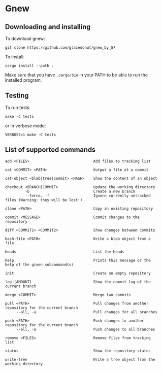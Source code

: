 # Gnew

## Downloading and installing

To download gnew:

    git clone https://github.com/glazedonut/gnew_by_G7

To install:

    cargo install --path .

Make sure that you have `.cargo/bin` in your PATH to be able to run the installed program.

## Testing

To run tests:

    make -C tests

or in verbose mode:

    VERBOSE=1 make -C tests

## List of supported commands

```
add <FILES>                             Add files to tracking list

cat <COMMIT> <PATH>                     Output a file at a commit

cat-object <blob|tree|commit> <HASH>    Show the content of an object

checkout <BRANCH|COMMIT>                Update the working directory
         -b                             Create a new branch
         --force, -f                    Ignore currently untracked files (Warning: they will be lost!)

clone <PATH>                            Copy an existing repository

commit <MESSAGE>                        Commit changes to the repository

diff <COMMIT1> <COMMIT2>                Show changes between commits

hash-file <PATH>                        Write a blob object from a file

heads                                   List the heads

help                                    Prints this message or the help of the given subcommand(s)

init                                    Create an empty repository

log [AMOUNT]                            Show the commit log of the current branch

merge <COMMIT>                          Merge two commits

pull <PATH>                             Pull changes from another repository for the current branch
     --all, -a                          Pull changes for all branches

push <PATH>                             Push changes to another repository for the current branch
     --all, -a                          Push changes to all branches

remove <FILES>                          Remove files from tracking list

status                                  Show the repository status

write-tree                              Write a tree object from the working directory
```
